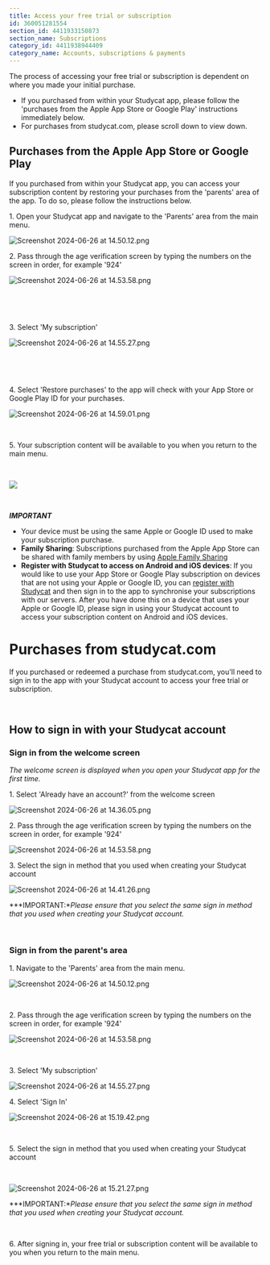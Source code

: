 ```yaml
---
title: Access your free trial or subscription
id: 360051281554
section_id: 4411933150873
section_name: Subscriptions
category_id: 4411938944409
category_name: Accounts, subscriptions & payments
---
```

The process of accessing your free trial or subscription is dependent on where you made your initial purchase.


* If you purchased from within your Studycat app, please follow the 'purchases from the Apple App Store or Google Play' instructions immediately below.
* For purchases from studycat.com, please scroll down to view down.


## Purchases from the Apple App Store or Google Play


If you purchased from within your Studycat app, you can access your subscription content by restoring your purchases from the 'parents' area of the app. To do so, please follow the instructions below.


1\. Open your Studycat app and navigate to the 'Parents' area from the main menu.


![Screenshot 2024-06-26 at 14.50.12.png](https://help.studycat.com/hc/article_attachments/34287519400729)


2\. Pass through the age verification screen by typing the numbers on the screen in order, for example '924'


![Screenshot 2024-06-26 at 14.53.58.png](https://help.studycat.com/hc/article_attachments/34287555450393)


 


 


3\. Select 'My subscription' 


​![Screenshot 2024-06-26 at 14.55.27.png](https://help.studycat.com/hc/article_attachments/34287519414041)​


 


 


4\. Select 'Restore purchases' to the app will check with your App Store or Google Play ID for your purchases.


​![Screenshot 2024-06-26 at 14.59.01.png](https://help.studycat.com/hc/article_attachments/34287519421465)​


 


5\. Your subscription content will be available to you when you return to the main menu.


 


![](https://help.studycat.com/hc/article_attachments/4411933457561)


 


***IMPORTANT***


* Your device must be using the same Apple or Google ID used to make your subscription purchase.
* **Family Sharing**: Subscriptions purchased from the Apple App Store can be shared with family members by using [Apple Family Sharing](https://www.apple.com/family-sharing/)
* **Register with Studycat to access on Android and iOS devices**: If you would like to use your App Store or Google Play subscription on devices that are not using your Apple or Google ID, you can [register with Studycat](https://studycat.com) and then sign in to the app to synchronise your subscriptions with our servers. After you have done this on a device that uses your Apple or Google ID, please sign in using your Studycat account to access your subscription content on Android and iOS devices.


# Purchases from studycat.com


If you purchased or redeemed a purchase from studycat.com, you'll need to sign in to the app with your Studycat account to access your free trial or subscription.


 


## How to sign in with your Studycat account


### Sign in from the welcome screen


*The welcome screen is displayed when you open your Studycat app for the first time.*


1\. Select 'Already have an account?' from the welcome screen


![Screenshot 2024-06-26 at 14.36.05.png](https://help.studycat.com/hc/article_attachments/34287555485849)


2\. Pass through the age verification screen by typing the numbers on the screen in order, for example '924'


![Screenshot 2024-06-26 at 14.53.58.png](https://help.studycat.com/hc/article_attachments/34287555450393)


3\. Select the sign in method that you used when creating your Studycat account


![Screenshot 2024-06-26 at 14.41.26.png](https://help.studycat.com/hc/article_attachments/34287519426841)


***IMPORTANT:**Please ensure that you select the same sign in method that you used when creating your Studycat account.*


 


### Sign in from the parent's area


1\. Navigate to the 'Parents' area from the main menu.


![Screenshot 2024-06-26 at 14.50.12.png](https://help.studycat.com/hc/article_attachments/34287519400729)


 


2\. Pass through the age verification screen by typing the numbers on the screen in order, for example '924'


![Screenshot 2024-06-26 at 14.53.58.png](https://help.studycat.com/hc/article_attachments/34287555450393)


 


3\. Select 'My subscription'


![Screenshot 2024-06-26 at 14.55.27.png](https://help.studycat.com/hc/article_attachments/34287519414041)


4\. Select 'Sign In'


![Screenshot 2024-06-26 at 15.19.42.png](https://help.studycat.com/hc/article_attachments/34287555502873)


 


5\. Select the sign in method that you used when creating your Studycat account


 


![Screenshot 2024-06-26 at 15.21.27.png](https://help.studycat.com/hc/article_attachments/34287519436185)


***IMPORTANT:**Please ensure that you select the same sign in method that you used when creating your Studycat account.*


 


6\. After signing in, your free trial or subscription content will be available to you when you return to the main menu.


 


 


 

